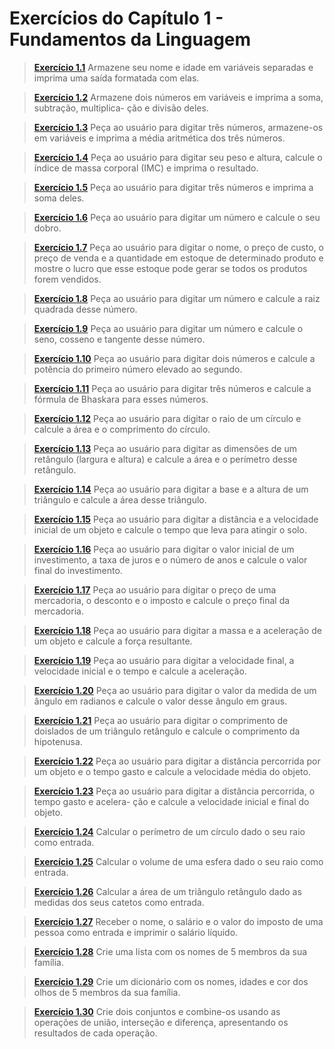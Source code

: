# Exercícios do Capítulo 1 - Fundamentos da Linguagem

> **[Exercício 1.1](https://github.com/ThallesCansi/Programacao-para-Web/blob/master/1%C2%BA%20Bimestre/Cap%C3%ADtulo%20I%20-%20Fundamentos%20da%20Linguagem/Exerc%C3%ADcio%201.1.py)**  Armazene seu nome e idade em variáveis separadas e imprima uma saída formatada com elas.

> **[Exercício 1.2](https://github.com/ThallesCansi/Programacao-para-Web/blob/master/1%C2%BA%20Bimestre/Cap%C3%ADtulo%20I%20-%20Fundamentos%20da%20Linguagem/Exerc%C3%ADcio%201.2.py)**  Armazene dois números em variáveis e imprima a soma, subtração, multiplica-   ção e divisão deles.

> **[Exercício 1.3](https://github.com/ThallesCansi/Programacao-para-Web/blob/master/1%C2%BA%20Bimestre/Cap%C3%ADtulo%20I%20-%20Fundamentos%20da%20Linguagem/Exerc%C3%ADcio%201.3.py)**  Peça ao usuário para digitar três números, armazene-os em variáveis e imprima   a média aritmética dos três números.

> **[Exercício 1.4](https://github.com/ThallesCansi/Programacao-para-Web/blob/master/1%C2%BA%20Bimestre/Cap%C3%ADtulo%20I%20-%20Fundamentos%20da%20Linguagem/Exerc%C3%ADcio%201.4.py)**  Peça ao usuário para digitar seu peso e altura, calcule o índice de massa   corporal (IMC) e imprima o resultado.

> **[Exercício 1.5](https://github.com/ThallesCansi/Programacao-para-Web/blob/master/1%C2%BA%20Bimestre/Cap%C3%ADtulo%20I%20-%20Fundamentos%20da%20Linguagem/Exerc%C3%ADcio%201.5.py)**  Peça ao usuário para digitar três números e imprima a soma deles.

> **[Exercício 1.6](https://github.com/ThallesCansi/Programacao-para-Web/blob/master/1%C2%BA%20Bimestre/Cap%C3%ADtulo%20I%20-%20Fundamentos%20da%20Linguagem/Exerc%C3%ADcio%201.6.py)**  Peça ao usuário para digitar um número e calcule o seu dobro.

> **[Exercício 1.7](https://github.com/ThallesCansi/Programacao-para-Web/blob/master/1%C2%BA%20Bimestre/Cap%C3%ADtulo%20I%20-%20Fundamentos%20da%20Linguagem/Exerc%C3%ADcio%201.7.py)**  Peça ao usuário para digitar o nome, o preço de custo, o preço de venda e a   quantidade em estoque de determinado produto e mostre o lucro que esse estoque pode   gerar se todos os produtos forem vendidos.

> **[Exercício 1.8](https://github.com/ThallesCansi/Programacao-para-Web/blob/master/1%C2%BA%20Bimestre/Cap%C3%ADtulo%20I%20-%20Fundamentos%20da%20Linguagem/Exerc%C3%ADcio%201.8.py)**  Peça ao usuário para digitar um número e calcule a raiz quadrada desse   número.

> **[Exercício 1.9](https://github.com/ThallesCansi/Programacao-para-Web/blob/master/1%C2%BA%20Bimestre/Cap%C3%ADtulo%20I%20-%20Fundamentos%20da%20Linguagem/Exerc%C3%ADcio%201.9.py)**  Peça ao usuário para digitar um número e calcule o seno, cosseno e tangente   desse número.

> **[Exercício 1.10](https://github.com/ThallesCansi/Programacao-para-Web/blob/master/1%C2%BA%20Bimestre/Cap%C3%ADtulo%20I%20-%20Fundamentos%20da%20Linguagem/Exerc%C3%ADcio%201.10.py)**  Peça ao usuário para digitar dois números e calcule a potência do primeiro   número elevado ao segundo.

> **[Exercício 1.11](https://github.com/ThallesCansi/Programacao-para-Web/blob/master/1%C2%BA%20Bimestre/Cap%C3%ADtulo%20I%20-%20Fundamentos%20da%20Linguagem/Exerc%C3%ADcio%201.11.py)**  Peça ao usuário para digitar três números e calcule a fórmula de Bhaskara   para esses números.

> **[Exercício 1.12](https://github.com/ThallesCansi/Programacao-para-Web/blob/master/1%C2%BA%20Bimestre/Cap%C3%ADtulo%20I%20-%20Fundamentos%20da%20Linguagem/Exerc%C3%ADcio%201.12.py)**  Peça  ao  usuário  para  digitar  o  raio  de  um  círculo  e  calcule  a  área  e  o   comprimento do círculo.

> **[Exercício 1.13](https://github.com/ThallesCansi/Programacao-para-Web/blob/master/1%C2%BA%20Bimestre/Cap%C3%ADtulo%20I%20-%20Fundamentos%20da%20Linguagem/Exerc%C3%ADcio%201.13.py)**  Peça ao usuário para digitar as dimensões de um retângulo (largura e altura)   e calcule a área e o perímetro desse retângulo.

> **[Exercício 1.14](https://github.com/ThallesCansi/Programacao-para-Web/blob/master/1%C2%BA%20Bimestre/Cap%C3%ADtulo%20I%20-%20Fundamentos%20da%20Linguagem/Exerc%C3%ADcio%201.14.py)**  Peça ao usuário para digitar a base e a altura de um triângulo e calcule a   área desse triângulo.

> **[Exercício 1.15](https://github.com/ThallesCansi/Programacao-para-Web/blob/master/1%C2%BA%20Bimestre/Cap%C3%ADtulo%20I%20-%20Fundamentos%20da%20Linguagem/Exerc%C3%ADcio%201.15.py)**  Peça ao usuário para digitar a distância e a velocidade inicial de um objeto   e calcule o tempo que leva para atingir o solo.

> **[Exercício 1.16](https://github.com/ThallesCansi/Programacao-para-Web/blob/master/1%C2%BA%20Bimestre/Cap%C3%ADtulo%20I%20-%20Fundamentos%20da%20Linguagem/Exerc%C3%ADcio%201.16.py)**  Peça ao usuário para digitar o valor inicial de um investimento, a taxa de juros   e o número de anos e calcule o valor final do investimento.

> **[Exercício 1.17](https://github.com/ThallesCansi/Programacao-para-Web/blob/master/1%C2%BA%20Bimestre/Cap%C3%ADtulo%20I%20-%20Fundamentos%20da%20Linguagem/Exerc%C3%ADcio%201.17.py)**  Peça ao usuário para digitar o preço de uma mercadoria, o desconto e o   imposto e calcule o preço final da mercadoria.

> **[Exercício 1.18](https://github.com/ThallesCansi/Programacao-para-Web/blob/master/1%C2%BA%20Bimestre/Cap%C3%ADtulo%20I%20-%20Fundamentos%20da%20Linguagem/Exerc%C3%ADcio%201.18.py)**  Peça ao usuário para digitar a massa e a aceleração de um objeto e calcule   a força resultante.

> **[Exercício 1.19](https://github.com/ThallesCansi/Programacao-para-Web/blob/master/1%C2%BA%20Bimestre/Cap%C3%ADtulo%20I%20-%20Fundamentos%20da%20Linguagem/Exerc%C3%ADcio%201.19.py)**  Peça ao usuário para digitar a velocidade final,  a velocidade inicial e o   tempo e calcule a aceleração.

> **[Exercício 1.20](https://github.com/ThallesCansi/Programacao-para-Web/blob/master/1%C2%BA%20Bimestre/Cap%C3%ADtulo%20I%20-%20Fundamentos%20da%20Linguagem/Exerc%C3%ADcio%201.20.py)**  Peça ao usuário para digitar o valor da medida de um ângulo em radianos e   calcule o valor desse ângulo em graus.

> **[Exercício 1.21](https://github.com/ThallesCansi/Programacao-para-Web/blob/master/1%C2%BA%20Bimestre/Cap%C3%ADtulo%20I%20-%20Fundamentos%20da%20Linguagem/Exerc%C3%ADcio%201.21.py)**  Peça ao usuário para digitar o comprimento de doislados de um triângulo   retângulo e calcule o comprimento da hipotenusa.

> **[Exercício 1.22](https://github.com/ThallesCansi/Programacao-para-Web/blob/master/1%C2%BA%20Bimestre/Cap%C3%ADtulo%20I%20-%20Fundamentos%20da%20Linguagem/Exerc%C3%ADcio%201.22.py)**  Peça ao usuário para digitar a distância percorrida por um objeto e o tempo   gasto e calcule a velocidade média do objeto.

> **[Exercício 1.23](https://github.com/ThallesCansi/Programacao-para-Web/blob/master/1%C2%BA%20Bimestre/Cap%C3%ADtulo%20I%20-%20Fundamentos%20da%20Linguagem/Exerc%C3%ADcio%201.23.py)**  Peça ao usuário para digitar a distância percorrida, o tempo gasto e acelera-   ção e calcule a velocidade inicial e final do objeto.

> **[Exercício 1.24](https://github.com/ThallesCansi/Programacao-para-Web/blob/master/1%C2%BA%20Bimestre/Cap%C3%ADtulo%20I%20-%20Fundamentos%20da%20Linguagem/Exerc%C3%ADcio%201.24.py)**  Calcular o perímetro de um círculo dado o seu raio como entrada.

> **[Exercício 1.25](https://github.com/ThallesCansi/Programacao-para-Web/blob/master/1%C2%BA%20Bimestre/Cap%C3%ADtulo%20I%20-%20Fundamentos%20da%20Linguagem/Exerc%C3%ADcio%201.25.py)**  Calcular o volume de uma esfera dado o seu raio como entrada.

> **[Exercício 1.26](https://github.com/ThallesCansi/Programacao-para-Web/blob/master/1%C2%BA%20Bimestre/Cap%C3%ADtulo%20I%20-%20Fundamentos%20da%20Linguagem/Exerc%C3%ADcio%201.26.py)**  Calcular a área de um triângulo retângulo dado as medidas dos seus catetos   como entrada.

> **[Exercício 1.27](https://github.com/ThallesCansi/Programacao-para-Web/blob/master/1%C2%BA%20Bimestre/Cap%C3%ADtulo%20I%20-%20Fundamentos%20da%20Linguagem/Exerc%C3%ADcio%201.27.py)**  Receber o nome, o salário e o valor do imposto de uma pessoa como entrada   e imprimir o salário líquido.

> **[Exercício 1.28](https://github.com/ThallesCansi/Programacao-para-Web/blob/master/1%C2%BA%20Bimestre/Cap%C3%ADtulo%20I%20-%20Fundamentos%20da%20Linguagem/Exerc%C3%ADcio%201.28.py)**  Crie uma lista com os nomes de 5 membros da sua família.

> **[Exercício 1.29](https://github.com/ThallesCansi/Programacao-para-Web/blob/master/1%C2%BA%20Bimestre/Cap%C3%ADtulo%20I%20-%20Fundamentos%20da%20Linguagem/Exerc%C3%ADcio%201.29.py)**  Crie um dicionário com os nomes, idades e cor dos olhos de 5 membros da   sua família.

> **[Exercício 1.30](https://github.com/ThallesCansi/Programacao-para-Web/blob/master/1%C2%BA%20Bimestre/Cap%C3%ADtulo%20I%20-%20Fundamentos%20da%20Linguagem/Exerc%C3%ADcio%201.30.py)**  Crie dois conjuntos e combine-os usando as operações de união, interseção   e diferença, apresentando os resultados de cada operação.
